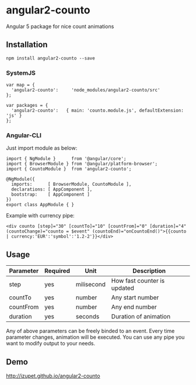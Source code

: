 # angular2-counto

Angular 5 package for nice count animations

## Installation
```
npm install angular2-counto --save
```

### SystemJS
```
var map = {
  'angular2-counto':     'node_modules/angular2-counto/src'
};

var packages = {
  'angular2-counto':   { main: 'counto.module.js', defaultExtension: 'js' }
};
 ```

### Angular-CLI
Just import module as below:


 ```
 import { NgModule }      from '@angular/core';
 import { BrowserModule } from '@angular/platform-browser';
 import { CountoModule }  from 'angular2-counto';

 @NgModule({
   imports:      [ BrowserModule, CountoModule ],
   declarations: [ AppComponent ],
   bootstrap:    [ AppComponent ]
 })
 export class AppModule { }
```

Example with currency pipe:
 ```
<div counto [step]="30" [countTo]="10" [countFrom]="0" [duration]="4" (countoChange)="counto = $event" (countoEnd)="onCountoEnd()">{{counto | currency:'EUR':'symbol':'1.2-2'}}</div>
 ```

## Usage

| Parameter     | Required      | Unit          | Description                             |
| ------------- | ------------- | ------------- | --------------------------------------- |
| step          | yes           | milisecond    | How fast counter is updated             |
| countTo       | yes           | number        | Any start number                        |
| countFrom     | yes           | number        | Any end number                          |                  
| duration      | yes           | seconds       | Duration of animation                   |

Any of above parameters can be freely binded to an event. Every time parameter changes, animation will be executed.
You can use any pipe you want to modify output to your needs.

## Demo

http://izupet.github.io/angular2-counto
